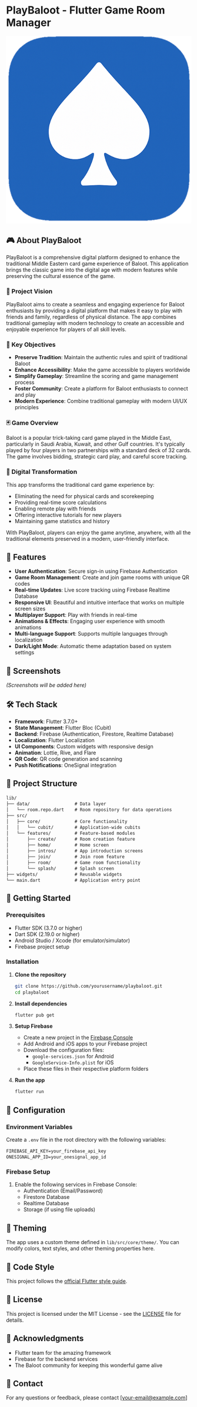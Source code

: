 # PlayBaloot - Flutter Game Room Manager

![PlayBaloot Logo](assets/Icons/LoGoBaloot.png)

## 🎮 About PlayBaloot

PlayBaloot is a comprehensive digital platform designed to enhance the traditional Middle Eastern card game experience of Baloot. This application brings the classic game into the digital age with modern features while preserving the cultural essence of the game.

### 🌟 Project Vision
PlayBaloot aims to create a seamless and engaging experience for Baloot enthusiasts by providing a digital platform that makes it easy to play with friends and family, regardless of physical distance. The app combines traditional gameplay with modern technology to create an accessible and enjoyable experience for players of all skill levels.

### 🎯 Key Objectives
- **Preserve Tradition**: Maintain the authentic rules and spirit of traditional Baloot
- **Enhance Accessibility**: Make the game accessible to players worldwide
- **Simplify Gameplay**: Streamline the scoring and game management process
- **Foster Community**: Create a platform for Baloot enthusiasts to connect and play
- **Modern Experience**: Combine traditional gameplay with modern UI/UX principles

### 🃏 Game Overview
Baloot is a popular trick-taking card game played in the Middle East, particularly in Saudi Arabia, Kuwait, and other Gulf countries. It's typically played by four players in two partnerships with a standard deck of 32 cards. The game involves bidding, strategic card play, and careful score tracking.

### 📱 Digital Transformation
This app transforms the traditional card game experience by:
- Eliminating the need for physical cards and scorekeeping
- Providing real-time score calculations
- Enabling remote play with friends
- Offering interactive tutorials for new players
- Maintaining game statistics and history

With PlayBaloot, players can enjoy the game anytime, anywhere, with all the traditional elements preserved in a modern, user-friendly interface.

## 🚀 Features

- **User Authentication**: Secure sign-in using Firebase Authentication
- **Game Room Management**: Create and join game rooms with unique QR codes
- **Real-time Updates**: Live score tracking using Firebase Realtime Database
- **Responsive UI**: Beautiful and intuitive interface that works on multiple screen sizes
- **Multiplayer Support**: Play with friends in real-time
- **Animations & Effects**: Engaging user experience with smooth animations
- **Multi-language Support**: Supports multiple languages through localization
- **Dark/Light Mode**: Automatic theme adaptation based on system settings

## 📱 Screenshots

*(Screenshots will be added here)*

## 🛠️ Tech Stack

- **Framework**: Flutter 3.7.0+
- **State Management**: Flutter Bloc (Cubit)
- **Backend**: Firebase (Authentication, Firestore, Realtime Database)
- **Localization**: Flutter Localization
- **UI Components**: Custom widgets with responsive design
- **Animation**: Lottie, Rive, and Flare
- **QR Code**: QR code generation and scanning
- **Push Notifications**: OneSignal integration

## 📂 Project Structure

```
lib/
├── data/                 # Data layer
│   └── room.repo.dart    # Room repository for data operations
├── src/
│   ├── core/             # Core functionality
│   │   └── cubit/        # Application-wide cubits
│   └── features/         # Feature-based modules
│       ├── create/       # Room creation feature
│       ├── home/         # Home screen
│       ├── intros/       # App introduction screens
│       ├── join/         # Join room feature
│       ├── room/         # Game room functionality
│       └── splash/       # Splash screen
├── widgets/              # Reusable widgets
└── main.dart             # Application entry point
```

## 🚀 Getting Started

### Prerequisites

- Flutter SDK (3.7.0 or higher)
- Dart SDK (2.19.0 or higher)
- Android Studio / Xcode (for emulator/simulator)
- Firebase project setup

### Installation

1. **Clone the repository**
   ```bash
   git clone https://github.com/yourusername/playbaloot.git
   cd playbaloot
   ```

2. **Install dependencies**
   ```bash
   flutter pub get
   ```

3. **Setup Firebase**
   - Create a new project in the [Firebase Console](https://console.firebase.google.com/)
   - Add Android and iOS apps to your Firebase project
   - Download the configuration files:
     - `google-services.json` for Android
     - `GoogleService-Info.plist` for iOS
   - Place these files in their respective platform folders

4. **Run the app**
   ```bash
   flutter run
   ```

## 🔧 Configuration

### Environment Variables

Create a `.env` file in the root directory with the following variables:

```
FIREBASE_API_KEY=your_firebase_api_key
ONESIGNAL_APP_ID=your_onesignal_app_id
```

### Firebase Setup

1. Enable the following services in Firebase Console:
   - Authentication (Email/Password)
   - Firestore Database
   - Realtime Database
   - Storage (if using file uploads)

## 🎨 Theming

The app uses a custom theme defined in `lib/src/core/theme/`. You can modify colors, text styles, and other theming properties here.

## 📝 Code Style

This project follows the [official Flutter style guide](https://dart.dev/guides/language/effective-dart/style).

## 📄 License

This project is licensed under the MIT License - see the [LICENSE](LICENSE) file for details.

## 🙏 Acknowledgments

- Flutter team for the amazing framework
- Firebase for the backend services
- The Baloot community for keeping this wonderful game alive

## 📧 Contact

For any questions or feedback, please contact [your-email@example.com]
